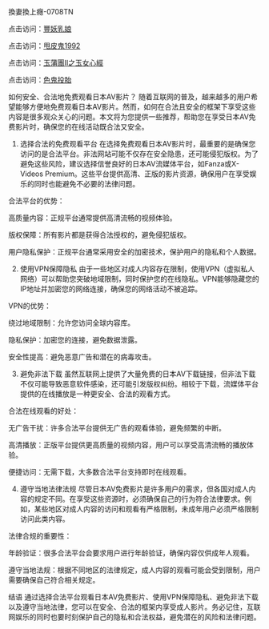 換妻換上癮-0708TN

点击访问：<a href="https://heiliaowzu4ur.pages.dev">豐妖乳娘</a>

点击访问：<a href="https://heiliaozj3tjd.pages.dev">甩皮鬼1992</a>

点击访问：<a href="https://heiliaoxqkkct.pages.dev">玉蒲團Ⅱ之玉女心經</a>

点击访问：<a href="https://heiliaoxwd5i8.pages.dev">色鬼投胎</a>

如何安全、合法地免费观看日本AV影片？
随着互联网的普及，越来越多的用户希望能够方便地免费观看日本AV影片。然而，如何在合法且安全的框架下享受这些内容是很多观众关心的问题。本文将为您提供一些推荐，帮助您在享受日本AV免费影片时，确保您的在线活动既合法又安全。

1. 选择合法的免费观看平台
在选择免费观看日本AV影片时，最重要的是确保您访问的是合法平台。非法网站可能不仅存在安全隐患，还可能侵犯版权。为了避免这些风险，建议选择信誉良好的日本AV流媒体平台，如Fanza或X-Videos Premium。这些平台提供高清、正版的影片资源，确保用户在享受娱乐的同时也能避免不必要的法律问题。

合法平台的优势：

高质量内容：正规平台通常提供高清流畅的视频体验。

版权保障：所有影片都是获得合法授权的，避免侵犯版权。

用户隐私保护：正规平台通常采用安全的加密技术，保护用户的隐私和个人数据。

2. 使用VPN保障隐私
由于一些地区对成人内容存在限制，使用VPN（虚拟私人网络）可以帮助您突破地域限制，同时保护您的在线隐私。VPN能够隐藏您的IP地址并加密您的网络连接，确保您的网络活动不被追踪。

VPN的优势：

绕过地域限制：允许您访问全球内容库。

隐私保护：加密您的连接，避免数据泄露。

安全性提高：避免恶意广告和潜在的病毒攻击。

3. 避免非法下载
虽然互联网上提供了大量免费的日本AV下载链接，但非法下载不仅可能导致恶意软件感染，还可能引发版权纠纷。相较于下载，流媒体平台提供的在线播放是一种更安全、合法的观看方式。

合法在线观看的好处：

无广告干扰：许多合法平台提供无广告的观看体验，避免频繁的中断。

高清播放：正版平台提供更高质量的视频内容，用户可以享受高清流畅的播放体验。

便捷访问：无需下载，大多数合法平台支持即时在线观看。

4. 遵守当地法律法规
尽管日本AV免费影片是许多用户的需求，但各国对成人内容的规定不同。在享受这些资源时，必须确保自己的行为符合法律要求。例如，某些地区对成人内容的访问和观看有严格限制，未成年用户必须严格限制访问此类内容。

法律合规的重要性：

年龄验证：很多合法平台会要求用户进行年龄验证，确保内容仅供成年人观看。

遵守当地法规：根据不同地区的法律规定，成人内容的观看可能会受到限制，用户需要确保自己符合相关规定。

结语
通过选择合法平台观看日本AV免费影片、使用VPN保障隐私、避免非法下载以及遵守当地法律，您可以在安全、合法的框架内享受成人影片。务必记住，互联网娱乐的同时也要时刻保护自己的隐私和合法权益，避免潜在的风险和法律问题。





<span style="display:none;">[Canonical link] ( ）</span>


